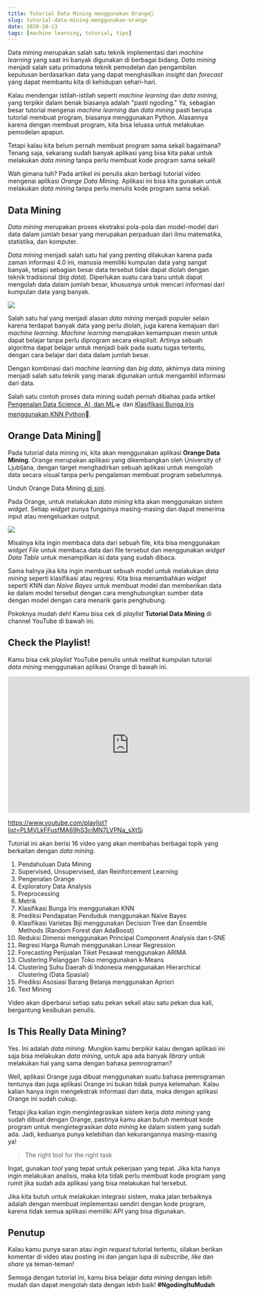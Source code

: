 ```yaml
---
title: Tutorial Data Mining menggunakan Orange🍊
slug: tutorial-data-mining-menggunakan-orange
date: 2020-10-13
tags: [machine learning, tutorial, tips]
---
```


Data mining merupakan salah satu teknik implementasi dari _machine learning_
yang saat ini banyak digunakan di berbagai bidang. _Data mining_ menjadi salah
satu primadona teknik pemodelan dan pengambilan keputusan berdasarkan data yang
dapat menghasilkan _insight_ dan _forecast_ yang dapat membantu kita di
kehidupan sehari-hari.

Kalau mendengar istilah-istilah seperti _machine learning_ dan _data mining_,
yang terpikir dalam benak biasanya adalah "pasti ngoding." Ya, sebagian besar
tutorial mengenai _machine learning_ dan _data mining_ pasti berupa tutorial
membuat program, biasanya menggunakan Python. Alasannya karena dengan membuat
program, kita bisa leluasa untuk melakukan pemodelan apapun.

Tetapi kalau kita belum pernah membuat program sama sekali bagaimana? Tenang
saja, sekarang sudah banyak aplikasi yang bisa kita pakai untuk melakukan _data
mining_ tanpa perlu membuat kode program sama sekali!

Wah gimana tuh? Pada artikel ini penulis akan berbagi tutorial video mengenai
aplikasi _Orange Data Mining_. Aplikasi ini bisa kita gunakan untuk melakukan
_data mining_ tanpa perlu menulis kode program sama sekali.

## Data Mining

_Data mining_ merupakan proses ekstraksi pola-pola dan model-model dari data
dalam jumlah besar yang merupakan perpaduan dari ilmu matematika, statistika,
dan komputer.

_Data mining_ menjadi salah satu hal yang penting dilakukan karena pada zaman
informasi 4.0 ini, manusia memiliki kumpulan data yang sangat banyak, tetapi
sebagian besar data tersebut tidak dapat diolah dengan teknik tradisional (_big
data_). Diperlukan suatu cara baru untuk dapat mengolah data dalam jumlah besar,
khususnya untuk mencari informasi dari kumpulan data yang banyak.

![](https://source.unsplash.com/npxXWgQ33ZQ/1200x657)

Salah satu hal yang menjadi alasan _data mining_ menjadi populer selain karena
terdapat banyak data yang perlu diolah, juga karena kemajuan dari _machine
learning_. _Machine learning_ merupakan kemampuan mesin untuk dapat belajar
tanpa perlu diprogram secara eksplisit. Artinya sebuah algoritma dapat belajar
untuk menjadi baik pada suatu tugas tertentu, dengan cara belajar dari data
dalam jumlah besar.

Dengan kombinasi dari _machine learning_ dan _big data_, akhirnya data mining
menjadi salah satu teknik yang marak digunakan untuk mengambil informasi dari
data.

Salah satu contoh proses data mining sudah pernah dibahas pada artikel
[Pengenalan Data Science, AI, dan
ML](https://kodesiana.com/post/pengenalan-data-science-ai-dan-ml/)🛸 dan
[Klasifikasi Bunga Iris menggunakan KNN
Python](https://kodesiana.com/post/klasifikasi-bunga-iris-menggunakan-knn-python/)🌺.

## Orange Data Mining🍊

Pada tutorial data mining ini, kita akan menggunakan aplikasi **Orange Data
Mining**. Orange merupakan aplikasi yang dikembangkan oleh University of
Ljubljana, dengan target menghadirkan sebuah aplikasi untuk mengolah data secara
visual tanpa perlu pengalaman membuat program sebelumnya.

Unduh Orange Data Mining [di sini](https://orange.biolab.si/).

Pada Orange, untuk melakukan _data mining_ kita akan menggunakan sistem
_widget_. Setiap _widget_ punya fungsinya masing-masing dan dapat menerima input
atau mengeluarkan output.

![](https://source.unsplash.com/yi1YB_FubH8/1200x657)

Misalnya kita ingin membaca data dari sebuah file, kita bisa menggunakan
_widget_ _File_ untuk membaca data dari file tersebut dan menggunakan _widget_
_Data Table_ untuk menampilkan isi data yang sudah dibaca.

Sama halnya jika kita ingin membuat sebuah model untuk melakukan _data mining_
seperti klasifikasi atau regresi. Kita bisa menambahkan _widget_ seperti KNN dan
_Naive Bayes_ untuk membuat model dan memberikan data ke dalam model tersebut
dengan cara menghubungkan sumber data dengan model dengan cara menarik garis
penghubung.

Pokoknya mudah deh! Kamu bisa cek di _playlist_ **Tutorial Data Mining** di
channel YouTube di bawah ini.

## Check the Playlist!

Kamu bisa cek _playlist_ YouTube penulis untuk melihat kumpulan tutorial _data
mining_ menggunakan aplikasi Orange di bawah ini.

<iframe width="560" height="315" src="https://www.youtube.com/embed/videoseries?list=PLMVLkFFusfMA69hS3ciMN7LVPNa_sXtSj" frameborder="0" allow="accelerometer; autoplay; clipboard-write; encrypted-media; gyroscope; picture-in-picture" allowfullscreen></iframe>

https://www.youtube.com/playlist?list=PLMVLkFFusfMA69hS3ciMN7LVPNa_sXtSj

Tutorial ini akan berisi 16 video yang akan membahas berbagai topik yang
berkaitan dengan _data mining_.

1. Pendahuluan Data Mining
2. Supervised, Unsupervised, dan Reinforcement Learning
3. Pengenalan Orange
4. Exploratory Data Analysis
5. Preprocessing
6. Metrik
7. Klasifikasi Bunga Iris menggunakan KNN
8. Prediksi Pendapatan Penduduk menggunakan Naive Bayes
9. Klasifikasi Varietas Biji menggunakan Decision Tree dan Ensemble Methods
   (Random Forest dan AdaBoost)
10. Reduksi Dimensi menggunakan Principal Component Analysis dan t-SNE
11. Regresi Harga Rumah menggunakan Linear Regression
12. Forecasting Penjualan Tiket Pesawat menggunakan ARIMA
13. Clustering Pelanggan Toko menggunakan k-Means
14. Clustering Suhu Daerah di Indonesia menggunakan Hierarchical Clustering
    (Data Spasial)
15. Prediksi Asosiasi Barang Belanja menggunakan Apriori
16. Text Mining

Video akan diperbarui setiap satu pekan sekali atau satu pekan dua kali,
bergantung kesibukan penulis.

## Is This Really Data Mining?

Yes. Ini adalah _data mining_. Mungkin kamu berpikir kalau dengan aplikasi ini
saja bisa melakukan _data mining_, untuk apa ada banyak _library_ untuk
melakukan hal yang sama dengan bahasa pemrograman?

Well, aplikasi Orange juga dibuat menggunakan suatu bahasa pemrograman tentunya
dan juga aplikasi Orange ini bukan tidak punya kelemahan. Kalau kalian hanya
ingin mengekstrak informasi dari data, maka dengan aplikasi Orange ini sudah
cukup.

Tetapi jika kalian ingin mengintegrasikan sistem kerja _data mining_ yang sudah
dibuat dengan Orange, pastinya kamu akan butuh membuat kode program untuk
mengintegrasikan _data mining_ ke dalam sistem yang sudah ada. Jadi, keduanya
punya kelebihan dan kekurangannya masing-masing ya!

> The right tool for the right task

Ingat, gunakan _tool_ yang tepat untuk pekerjaan yang tepat. Jika kita hanya
ingin melakukan analisis, maka kita tidak perlu membuat kode program yang rumit
jika sudah ada aplikasi yang bisa melakukan hal tersebut.

Jika kita butuh untuk melakukan integrasi sistem, maka jalan terbaiknya adalah
dengan membuat implementasi sendiri dengan kode program, karena tidak semua
aplikasi memiliki API yang bisa digunakan.

## Penutup

Kalau kamu punya saran atau ingin _request_ tutorial tertentu, silakan berikan
komentar di video atau posting ini dan jangan lupa di _subscribe_, _like_ dan
_share_ ya teman-teman!

Semoga dengan tutorial ini, kamu bisa belajar _data mining_ dengan lebih mudah
dan dapat mengolah data dengan lebih baik! **#NgodingItuMudah**
